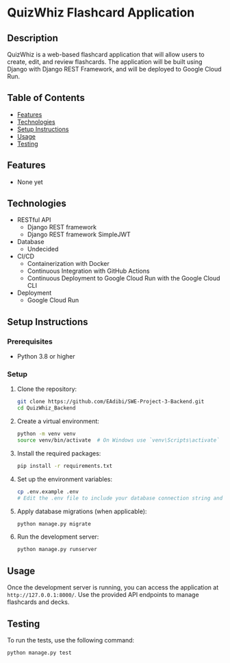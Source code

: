 # QuizWhiz Flashcard Application


## Description

QuizWhiz is a web-based flashcard application that will allow users to create, edit, and review flashcards. The application will be built using Django with Django REST Framework, and will be deployed to Google Cloud Run.

## Table of Contents

- [Features](#features)
- [Technologies](#technologies)
- [Setup Instructions](#setup-instructions)
- [Usage](#usage)
- [Testing](#testing)


## Features

- None yet

## Technologies

- RESTful API
  - Django REST framework
  - Django REST framework SimpleJWT
- Database
  - Undecided
- CI/CD
  - Containerization with Docker
  - Continuous Integration with GitHub Actions
  - Continuous Deployment to Google Cloud Run with the Google Cloud CLI
- Deployment
  - Google Cloud Run

## Setup Instructions

### Prerequisites

- Python 3.8 or higher

### Setup

1. Clone the repository:
    ```sh
    git clone https://github.com/EAdibi/SWE-Project-3-Backend.git
    cd QuizWhiz_Backend
    ```

2. Create a virtual environment:
    ```sh
    python -m venv venv
    source venv/bin/activate  # On Windows use `venv\Scripts\activate`
    ```

3. Install the required packages:
    ```sh
    pip install -r requirements.txt
    ```

4. Set up the environment variables:
    ```sh
    cp .env.example .env
    # Edit the .env file to include your database connection string and other settings
    ```

5. Apply database migrations (when applicable):
    ```sh
    python manage.py migrate
    ```

6. Run the development server:
    ```sh
    python manage.py runserver
    ```

## Usage

Once the development server is running, you can access the application at `http://127.0.0.1:8000/`. Use the provided API endpoints to manage flashcards and decks.

## Testing

To run the tests, use the following command:
```sh
python manage.py test
```